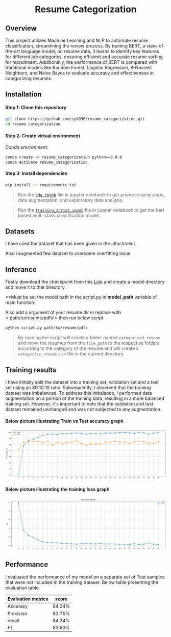 <div align="center">

# Resume Categorization

</div>

## Overview
This project utilizes Machine Learning and NLP to automate resume classification, streamlining the review process. By training BERT, a state-of-the-art language model, on resume data, it learns to identify key features for different job categories, ensuring efficient and accurate resume sorting for recruitment. Additionally, the performance of BERT is compared with traditional models like Random Forest, Logistic Regression, K-Nearest Neighbors, and Naive Bayes to evaluate accuracy and effectiveness in categorizing resumes.

## Installation

#### Step 1: Clone this repository
```bash
git clone https://github.com/syk096/resume_categorization.git
cd resume_categorization
```
#### Step 2: Create virtual environment

*Conda environment:*
```
conda create -n resume_categorization python==3.9.0
conda activate resume_categorization
```
#### Step 3: Install dependencies

```bash
pip install -r requirements.txt
```
> Run the [`eda.ipynb`](eda.ipynb) file in jupyter notebook to get preprocessing steps, data augmentation, and exploratory data analysis.

> Run the [`training_script.ipynb`](model.ipynb) file in jupyter notebook to get the bert based multi-class classification model.


## Datasets
I have used the dataset that has been given in the attachment.

Also i augmented few dataset to overcome overfitting issue


 ## Inferance

 Firstly download the checkpoint from this [Link](https://drive.google.com/file/d/1eeFyzEU7Dk7BV3E0wIimouOrNdNz6iFP/view?usp=sharing) and create a model directory and move it to that directory.

 **Must be set the model path in the script.py in **model_path** variable of main function.

Also add a argument of your resume dir in replace with <'path/to/resume/pdfs'>
 then run below script 

 ```bash
python script.py path/to/resume/pdfs
```


> By running the script will create a folder named ```categorized_resume``` and  move the resumes from the ```file_path``` to the respective folders according to the category of the resume and will create a `categorize_resume.csv` file in the current directory.

## Training results
I have initially split the dataset into a training set, validation set and a test set using an 80:10:10 ratio. Subsequently, I observed that the training dataset was imbalanced. To address this imbalance, I performed data augmentation on a portion of the training data, resulting in a more balanced training set. However, it's important to note that the validation and test dataset remained unchanged and was not subjected to any augmentation.
#### Below picture illustrating Train vs Test accuracy graph
![Train vs Test](images/bert_model_output.png)
#### Below picture illustrating the training loss graph
![Train loss](images/bert_model_loss.png)

## Performance
I evaluated the performance of my model on a separate set of Test samples that were not included in the training dataset. Below table presenting the evaluation table.

| Evaluation metrics     | score       |
| -----------            | ----------- |
| Accuracy               | 84.34%         |
| Precision              | 83.75%         |
| recall                 | 84.34%         |
| F1                     | 83.63%         |
